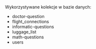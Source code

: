 Wykorzystywane kolekcje w bazie danych:
- doctor-question
- flight_connections
- informatic-questions
- luggage_list
- math-questions
- users